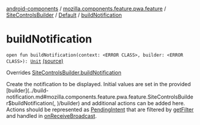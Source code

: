 [android-components](../../../index.md) / [mozilla.components.feature.pwa.feature](../../index.md) / [SiteControlsBuilder](../index.md) / [Default](index.md) / [buildNotification](./build-notification.md)

# buildNotification

`open fun buildNotification(context: <ERROR CLASS>, builder: <ERROR CLASS>): `[`Unit`](https://kotlinlang.org/api/latest/jvm/stdlib/kotlin/-unit/index.html) [(source)](https://github.com/mozilla-mobile/android-components/blob/master/components/feature/pwa/src/main/java/mozilla/components/feature/pwa/feature/SiteControlsBuilder.kt#L54)

Overrides [SiteControlsBuilder.buildNotification](../build-notification.md)

Create the notification to be displayed. Initial values are set in the provided [builder](../build-notification.md#mozilla.components.feature.pwa.feature.SiteControlsBuilder$buildNotification(, )/builder)
and additional actions can be added here. Actions should be represented as [PendingIntent](#)
that are filtered by [getFilter](../get-filter.md) and handled in [onReceiveBroadcast](../on-receive-broadcast.md).

